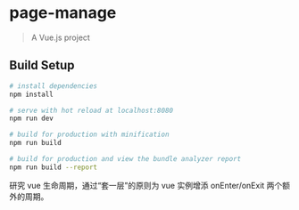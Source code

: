 # page-manage

> A Vue.js project

## Build Setup

``` bash
# install dependencies
npm install

# serve with hot reload at localhost:8080
npm run dev

# build for production with minification
npm run build

# build for production and view the bundle analyzer report
npm run build --report
```

研究 vue 生命周期，通过“套一层”的原则为 vue 实例增添 onEnter/onExit 两个额外的周期。
